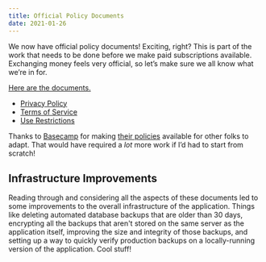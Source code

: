 ```yaml
---
title: Official Policy Documents
date: 2021-01-26
---
```


We now have official policy documents! Exciting, right? This is part of the work that needs to be done before we make paid subscriptions available. Exchanging money feels very official, so let’s make sure we all know what we’re in for.

[Here are the documents.](/policies/)

- [Privacy Policy](/policies/privacy/)
- [Terms of Service](/policies/terms/)
- [Use Restrictions](/policies/abuse/)

Thanks to [Basecamp](https://basecamp.com) for making [their policies](https://github.com/basecamp/policies) available for other folks to adapt. That would have required a _lot_ more work if I’d had to start from scratch!

## Infrastructure Improvements

Reading through and considering all the aspects of these documents led to some improvements to the overall infrastructure of the application. Things like deleting automated database backups that are older than 30 days, encrypting all the backups that aren't stored on the same server as the application itself, improving the size and integrity of those backups, and setting up a way to quickly verify production backups on a locally-running version of the application. Cool stuff!
